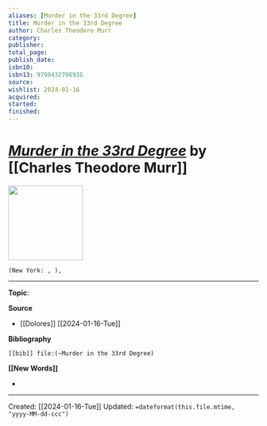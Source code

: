 ```yaml
---
aliases: [Murder in the 33rd Degree]
title: Murder in the 33rd Degree
author: Charles Theodore Murr
category: 
publisher: 
total_page: 
publish_date: 
isbn10: 
isbn13: 9798432706935
source: 
wishlist: 2024-01-16
acquired: 
started: 
finished: 
---
```

# *[Murder in the 33rd Degree]()* by [[Charles Theodore Murr]]

<img src="" width=150>

`(New York: , ), `



--- 
**Topic**: 

**Source**
- [[Dolores]] [[2024-01-16-Tue]]

**Bibliography**

```query
[[bib]] file:(~Murder in the 33rd Degree)
```
 

**[[New Words]]**

- 

---
Created: [[2024-01-16-Tue]]
Updated: `=dateformat(this.file.mtime, "yyyy-MM-dd-ccc")`